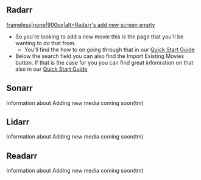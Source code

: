 ## Radarr

<section begin=radarr_library_add_new />

[frameless|none|900px|alt=Radarr's add new screen
empty](file:radarr-add-new-empty.png "wikilink")

  - So you're looking to add a new movie this is the page that you'll be
    wanting to do that from.
      - You'll find the how to on going through that in our [Quick Start
        Guide](Radarr_Quick_Start_Guide#How_to_add_a_movie "wikilink")
  - Below the search field you can also find the Import Existing Movies
    button. If that is the case for you you can find great infomration
    on that also in our [Quick Start
    Guide](Radarr_Quick_Start_Guide#How_to_import_your_existing_organized_media_library "wikilink")

<section end=radarr_library_add_new />

## Sonarr

<section begin=sonarr_library_add_new />

Information about Adding new media coming soon(tm)

<section end=sonarr_library_add_new />

## Lidarr

<section begin=lidarr_library_add_new />

Information about Adding new media coming soon(tm)

<section end=lidarr_library_add_new />

## Readarr

<section begin=readarr_library_add_new />

Information about Adding new media coming soon(tm)

<section end=readarr_library_add_new />
